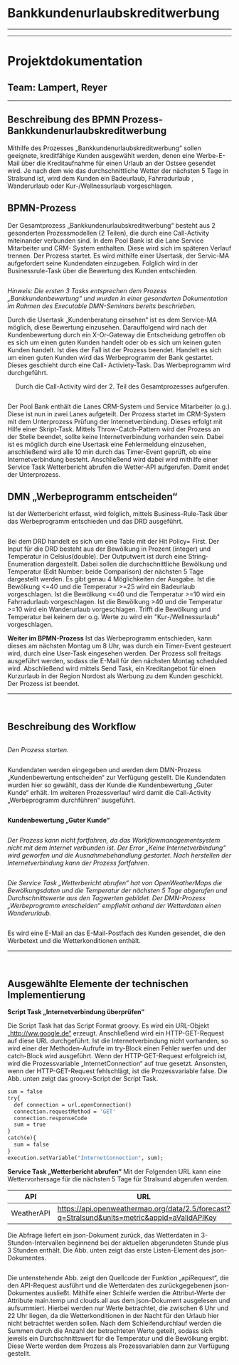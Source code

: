 # Bankkundenurlaubskreditwerbung
_________________________________
_________________________________


# Projektdokumentation
## Team: Lampert, Reyer

_________________________________

## Beschreibung des BPMN Prozess- Bankkundenurlaubskreditwerbung

Mithilfe des Prozesses „Bankkundenurlaubskreditwerbung“ sollen geeignete, kreditfähige Kunden ausgewählt werden, denen eine Werbe-E-Mail über die Kreditaufnahme für einen Urlaub an der Ostsee gesendet wird. Je nach dem wie das durchschnittliche Wetter der nächsten 5 Tage in Stralsund ist, wird dem Kunden ein Badeurlaub, Fahrradurlaub , Wanderurlaub oder Kur-/Wellnessurlaub vorgeschlagen.

## BPMN-Prozess
Der Gesamtprozess „Bankkundenurlaubskreditwerbung“ besteht aus 2 gesonderten Prozessmodellen (2 Teilen), die durch eine Call-Activity miteinander verbunden sind.
In dem Pool Bank ist die Lane Service Mitarbeiter und CRM- System enthalten. Diese wird sich im späteren Verlauf trennen.
Der Prozess startet. Es wird mithilfe einer Usertask, der Servic-MA aufgefordert seine Kundendaten einzugeben.
Folglich wird in der Businessrule-Task über die Bewertung des Kunden entschieden.

<a href='https://svgshare.com/i/DKt.svg' ><img src='https://svgshare.com/i/DKt.svg' title='' /></a>

_Hinweis: Die ersten 3 Tasks entsprechen dem Prozess „Bankkundenbewertung“ und wurden in einer gesonderten Dokumentation im Rahmen des Executable DMN-Seminars bereits beschrieben._

Durch die Usertask „Kundenberatung einsehen“ ist es dem Service-MA möglich, diese Bewertung einzusehen. Darauffolgend wird nach der Kundenbewertung durch ein X-Or-Gateway die Entscheidung getroffen ob es sich um einen guten Kunden handelt oder ob es sich um keinen guten Kunden handelt. Ist dies der Fall ist der Prozess beendet. Handelt es sich um einen guten Kunden wird das Werbeprogramm der Bank gestartet. Dieses geschieht durch eine Call- Activiety-Task. Das Werbeprogramm wird durchgeführt.

 
Durch die Call-Activity wird der 2. Teil des Gesamtprozesses aufgerufen.

<a href='https://svgshare.com/i/DL2.svg' ><img src='https://svgshare.com/i/DL2.svg' title='' /></a>

Der Pool Bank enthält die Lanes CRM-System und Service Mitarbeiter (o.g.). Diese ist nun in zwei Lanes aufgeteilt.
Der Prozess startet im CRM-System mit dem Unterprozess Prüfung der Internetverbindung. Dieses erfolgt mit Hilfe einer Skript-Task. Mittels Throw-Catch-Pattern wird der Prozess an der Stelle beendet, sollte keine Internetverbindung vorhanden sein.
Dabei ist es möglich durch eine Usertask eine Fehlermeldung einzusehen, anschließend wird alle 10 min durch das Timer-Event geprüft, ob eine Internetverbindung besteht. Anschließend wird dabei wird mithilfe einer Service Task Wetterbericht abrufen die Wetter-API aufgerufen. Damit endet der Unterprozess.

## DMN „Werbeprogramm entscheiden“
Ist der Wetterbericht erfasst, wird folglich, mittels Business-Rule-Task über das Werbeprogramm entschieden und das DRD ausgeführt.

<a href='https://s4.aconvert.com/convert/p3r68-cdx67/cboel-xsixr.svg' ><img src='https://s4.aconvert.com/convert/p3r68-cdx67/cboel-xsixr.svg' title='' /></a>

Bei dem DRD handelt es sich um eine Table mit der Hit Policy= First. Der Input für die DRD besteht aus der Bewölkung in Prozent (integer) und Temperatur in Celsius(double). Der Outputwert ist durch eine String-Enumeration dargestellt.
Dabei sollen die durchschnittliche Bewölkung und Temperatur (Edit Number: beide Comparison) der nächsten 5 Tage dargestellt werden.
Es gibt genau 4 Möglichkeiten der Ausgabe. Ist die Bewölkung <=40 und die Temperatur >=25 wird ein Badeurlaub vorgeschlagen.
Ist die Bewölkung <=40 und die Temperatur >=10 wird ein Fahrradurlaub vorgeschlagen.
Ist die Bewölkung >40 und die Temperatur >=10 wird ein Wanderurlaub vorgeschlagen.
Trifft die Bewölkung und Temperatur bei keinem der o.g. Werte zu wird ein "Kur-/Wellnessurlaub" vorgeschlagen.

**Weiter im BPMN-Prozess**
Ist das Werbeprogramm entschieden, kann dieses am nächsten Montag um 8 Uhr, was durch ein Timer-Event gesteuert wird, durch eine User-Task eingesehen werden. Der Prozess soll freitags ausgeführt werden, sodass die E-Mail für den nächsten Montag scheduled wird. Abschließend wird mittels Send Task, ein Kreditangebot für einen Kurzurlaub in der Region Nordost als Werbung zu dem Kunden geschickt. Der Prozess ist beendet.

_________________________________

 
## Beschreibung des Workflow

<a href='https://s4.aconvert.com/convert/p3r68-cdx67/cb6q4-5nk7w.svg' ><img src='https://s4.aconvert.com/convert/p3r68-cdx67/cb6q4-5nk7w.svg' title='' /></a>

*Den Prozess starten.*

<a href='https://s4.aconvert.com/convert/p3r68-cdx67/cbkv6-4rz7z.svg' ><img src='hhttps://s4.aconvert.com/convert/p3r68-cdx67/cbkv6-4rz7z.svg' title='' /></a>

Kundendaten werden eingegeben und werden dem DMN-Prozess „Kundenbewertung entscheiden“ zur Verfügung gestellt.
Die Kundendaten wurden hier so gewählt, dass der Kunde die Kundenbewertung „Guter Kunde“ erhält. Im weiteren Prozessverlauf wird damit die Call-Activity „Werbeprogramm durchführen“ ausgeführt.

<a href='https://s4.aconvert.com/convert/p3r68-cdx67/cb9mv-chmga.svg' ><img src='https://s4.aconvert.com/convert/p3r68-cdx67/cb9mv-chmga.svg' title='' /></a>

**Kundenbewertung „Guter Kunde“**


<a href='https://s4.aconvert.com/convert/p3r68-cdx67/cbppf-0815b.svg' ><img src='https://s4.aconvert.com/convert/p3r68-cdx67/cbppf-0815b.svg' title='' /></a>
 
*Der Prozess kann nicht fortfahren, da das Workflowmanagementsystem nicht mit dem Internet verbunden ist. Der Error „Keine Internetverbindung“ wird geworfen und die Ausnahmebehandlung gestartet. Nach herstellen der Internetverbindung kann der Prozess fortfahren.*

<a href='https://s4.aconvert.com/convert/p3r68-cdx67/cb8mp-s58l1.svg' ><img src='https://s4.aconvert.com/convert/p3r68-cdx67/cb8mp-s58l1.svg' title='' /></a>

*Die Service Task „Wetterbericht abrufen“ hat von OpenWeatherMaps die Bewölkungsdaten und die Temperatur der nächsten 5 Tage abgerufen und Durchschnittswerte aus den Tagwerten gebildet. Der DMN-Prozess „Werbeprogramm entscheiden“ empfiehlt anhand der Wetterdaten einen Wanderurlaub.*

<a href='https://s4.aconvert.com/convert/p3r68-cdx67/cbklb-z8gpi.svg' ><img src='hhttps://s4.aconvert.com/convert/p3r68-cdx67/cbklb-z8gpi.svg' title='' /></a>

 
 Es wird eine E-Mail an das E-Mail-Postfach des Kunden gesendet, die den Werbetext und die Wetterkonditionen enthält.
 
 _________________________________
 
 
## Ausgewählte Elemente der technischen Implementierung

**Script Task „Internetverbindung überprüfen“**

Die Script Task hat das Script Format groovy. Es wird ein URL-Objekt „http://ww.google.de“ erzeugt. 
Anschließend wird ein HTTP-GET-Request auf diese URL durchgeführt. Ist die Internetverbindung nicht vorhanden, so wird einer der Methoden-Aufrufe im try-Block einen Fehler werfen und der catch-Block wird ausgeführt. 
Wenn der HTTP-GET-Request erfolgreich ist, wird die Prozessvariable „InternetConnection“ auf true gesetzt.
Ansonsten, wenn der HTTP-GET-Request fehlschlägt, ist die Prozessvariable false. Die Abb. unten zeigt das groovy-Script der Script Task.
```def url = new URL('http://www.google.de/')
sum = false
try{
  def connection = url.openConnection()
  connection.requestMethod = 'GET'
  connection.responseCode
  sum = true
}
catch(e){
  sum = false
}
execution.setVariable("InternetConnection", sum);
```

**Service Task „Wetterbericht abrufen“**
Mit der Folgenden URL kann eine Wettervorhersage für die nächsten 5 Tage für Stralsund abgerufen werden.

| API | URL |
| ------ | ------ |
| WeatherAPI | https://api.openweathermap.org/data/2.5/forecast?q=Stralsund&units=metric&appid=aValidAPIKey |


Die Abfrage liefert ein json-Dokument zurück, das Wetterdaten in 3-Stunden-Intervallen beginnend bei der aktuellen abgerundeten Stunde plus 3 Stunden enthält. Die Abb. unten zeigt das erste Listen-Element des json-Dokumentes.




<a href='https://s4.aconvert.com/convert/p3r68-cdx67/cbj1x-vhzds.svg' ><img src='https://s4.aconvert.com/convert/p3r68-cdx67/cbj1x-vhzds.svg' title='' /></a>

 

Die untenstehende Abb. zeigt den Quellcode der Funktion „apiRequest“, die den API-Request ausführt und die Wetterdaten des zurückgegebenen json-Dokumentes ausließt.
Mithilfe einer Schleife werden die Attribut-Werte der Attribute main.temp und clouds.all aus dem json-Dokument ausgelesen und aufsummiert. Hierbei werden nur Werte betrachtet, die zwischen 6 Uhr und 22 Uhr liegen, da die Wetterkonditionen in der Nacht für den Urlaub hier nicht betrachtet werden sollen. Nach dem Schleifendurchlauf werden die Summen durch die Anzahl der betrachteten Werte geteilt, sodass sich jeweils ein Durchschnittswert für die Temperatur und die Bewölkung ergibt. Diese Werte werden dem Prozess als Prozessvariablen dann zur Verfügung gestellt.



<a href='https://s2.aconvert.com/convert/p3r68-cdx67/cbz1j-8jm96.svg' ><img src='https://s2.aconvert.com/convert/p3r68-cdx67/cbz1j-8jm96.svg' title='' /></a>



